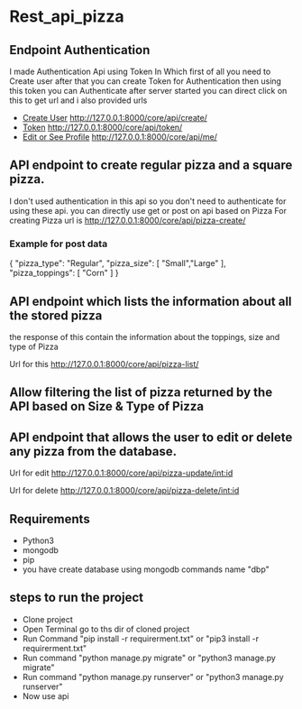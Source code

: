 # Rest_api_pizza


## Endpoint Authentication
I made Authentication Api using Token In Which first of all you need to Create user after that you can create Token for Authentication then using this token you can Authenticate after server started you can direct click on this to get url and i also provided urls
+ [Create User](http://127.0.0.1:8000/core/api/create/)
    http://127.0.0.1:8000/core/api/create/
+ [Token](http://127.0.0.1:8000/core/api/token/)
    http://127.0.0.1:8000/core/api/token/
+ [Edit or See Profile](http://127.0.0.1:8000/core/api/me/)
    http://127.0.0.1:8000/core/api/me/
    
## API endpoint to create regular pizza and a square pizza.
I don't used authentication in this api so you don't need to authenticate for using these api. you can directly use get or post on api based on  Pizza
For creating Pizza url is http://127.0.0.1:8000/core/api/pizza-create/
### Example for post data

  {
        "pizza_type": "Regular",
        "pizza_size": [
            "Small","Large"
        ],
        "pizza_toppings": [
            "Corn"
        ]
    }
## API endpoint which lists the information about all the stored pizza 
the response of this contain the information about the toppings, size and type of Pizza

Url for this http://127.0.0.1:8000/core/api/pizza-list/

## Allow filtering the list of pizza returned by the API based on Size & Type of Pizza





## API endpoint that allows the user to edit or delete any pizza from the database.
Url for edit http://127.0.0.1:8000/core/api/pizza-update/<int:id>

Url for delete http://127.0.0.1:8000/core/api/pizza-delete/<int:id>

## Requirements
- Python3 
- mongodb
- pip
- you have create database using mongodb commands name "dbp"

## steps to run the project

+ Clone project 
+ Open Terminal go to ths dir of cloned project
+ Run Command "pip install -r requirerment.txt" or "pip3 install -r requirerment.txt"
+ Run command "python manage.py migrate" or "python3 manage.py migrate"
+ Run command "python manage.py runserver" or "python3 manage.py runserver"
+ Now use api
